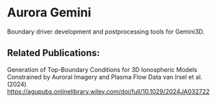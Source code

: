 # Aurora Gemini
Boundary driver development and postprocessing tools for Gemini3D.

## Related Publications:
Generation of Top-Boundary Conditions for 3D Ionospheric Models Constrained by Auroral Imagery and Plasma Flow Data
van Irsel et al. (2024)
https://agupubs.onlinelibrary.wiley.com/doi/full/10.1029/2024JA032722
